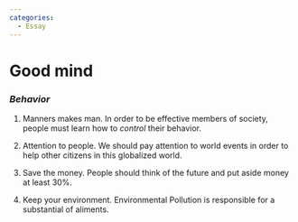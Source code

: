 ```yaml
---
categories:
  - Essay
---
```


# Good mind
### _Behavior_

1. Manners makes man. In order to be effective members of society,
   people must learn how to _control_ their behavior.

2. Attention to people. We should pay attention to world events in order to
help other citizens in this globalized world.

3. Save the money. People should think of the future and
put aside money at least 30%.

4. Keep your environment. Environmental Pollution is 
responsible for a substantial of aliments.

